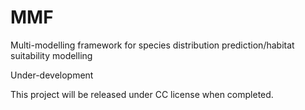 MMF
===

Multi-modelling framework for species distribution prediction/habitat suitability modelling

Under-development

This project will be released under CC license when completed.
